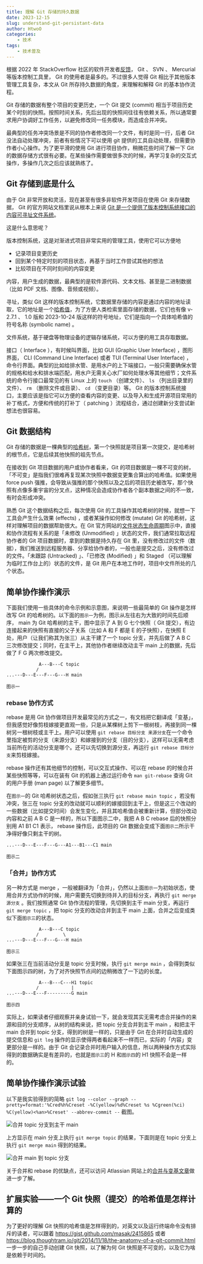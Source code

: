 ```yaml
---
title: 理解 Git 存储的持久数据
date: 2023-12-15
slug: understand-git-persistant-data
author: HtwoO
categories:
    - 技术
tags:
    - 技术普及
---
```


根据 2022 年 StackOverflow 社区的软件开发者[反馈](https://survey.stackoverflow.co/2022/#version-control-version-control-system)， Git 、 SVN 、 Mercurial 等版本控制工具里， Git 的使用者是最多的。不过很多人觉得 Git 相比于其他版本管理工具复杂，本文从 Git 所存持久数据的角度，来理解和解释 Git 的基本协作流程。

Git 存储的数据有整个项目的变更历史，一个 Git 提交 (commit) 相当于项目历史某个时刻的快照。按照时间关系，先后出现的快照间往往有依赖关系，所以通常要求用户协调好工作任务，以避免修改同一任务模块，而造成合并冲突。

最典型的任务冲突场景是不同的协作者修改同一个文件，有时是同一行，后者 Git 没法自动处理冲突，前者有些情况下可以使用 git 提供的工具自动处理，但需要协作者小心操作。为了更平滑的使用 Git 进行项目协作，稍微花些时间了解一下 Git 的数据存储方式很有必要。在某些操作需要做很多次的时候，再学习复杂的交互式操作，多操作几次之后应该就熟练了。

## Git 存储到底是什么

由于 Git 非常开放和灵活，现在甚至有很多非软件开发项目在使用 Git 来存储数据， Git 的官方网站文档里说从根本上来说 [Git 是一个提供了版本控制系统接口的内容可寻址文件系统](https://git-scm.com/book/en/v2/Git-Internals-Plumbing-and-Porcelain)。

这是什么意思呢？

版本控制系统，这是对渐进式项目非常实用的管理工具，使用它可以方便地
 - 记录项目变更历史
 - 回到某个特定时刻的项目状态，再基于当时工作尝试其他的想法
 - 比较项目在不同时刻间的内容变更

内容，用户生成的数据，最典型的是软件源代码、文本文档、甚至是二进制数据（比如 PDF 文档、图像、音频或视频）。

寻址，类似 Git 这样的版本控制系统，它数据里存储的内容是通过内容的地址读取，它的地址是一个[哈希值](https://git-scm.com/docs/hash-function-transition/)，为了方便人类检索里面存储的数据，它们也有像 v-2.7.1 、 1.0 版和 2023-10-24 版这样的符号地址，它们是指向一个具体哈希值的符号名称 (symbolic name) 。

文件系统，基于硬盘等物理设备的逻辑存储系统，可以方便的用工具存取数据。

接口（ Interface ），有时候叫界面，比如 GUI (Graphic User Interface) ，图形界面， CLI (Command Line Interface) 或者 TUI (Terminal User Interface) ，命令行界面。典型的比如给排水管、是用水户的上下端接口，一般只需要确保水管的规格和给水和排水端匹配，用水户无需关心水厂如何处理水等其他细节；文件系统的命令行接口最常见的有 Linux 上的 `touch` （创建文件）、 `ls` （列出目录里的文件）、 `rm` （删除文件或目录）、 `cd` （变更目录）等。 Git 的版本控制系统接口，主要应该是指它可以方便的查看内容的变更、以及导入和生成开源项目常用的补丁格式，方便和传统的打补丁（ patching ）流程结合，通过创建新分支尝试新想法也很容易。

## Git 数据结构

Git 存储的数据是一棵典型的[哈希树](https://en.wikipedia.org/wiki/Merkle_tree)，第一个快照就是项目第一次提交，是哈希树的根节点，它是后续其他快照的祖先节点。

在接收到 Git 项目数据的用户或协作者看来，Git 的项目数据是一棵不可变的树，「不可变」是指我们很难再复现某次快照中数据变更集合算出的哈希值。如果使用 force push 强推，会导致从强推的那个快照以及之后的项目历史被改写，那个快照有点像多重宇宙的分叉点，这种情况会造成协作者各个副本数据之间的不一致，有时会形成冲突。

熟悉 Git 这个数据结构之后，每次使用 Git 的工具操作其哈希树的时候，就想一下工具会产生什么效果 (effects) ，或者某操作如何修改 (mutate) Git 的哈希树，这样对理解项目的数据帮助很大。在 Git 官方网站的[文件状态生命周期](https://git-scm.com/book/en/v2/Git-Basics-Recording-Changes-to-the-Repository)图示中，直接和协作流程有关系的是「未修改 (Unmodified) 」状态的文件，我们通常拉取远程协作者的 Git 项目数据时，拿到的数据是持久存在 Git 里，没有修改过的文件（数据），我们推送到远程服务器、分享给协作者的，一般也是提交之后，没有修改过的文件。「未跟踪 (Untracked) 」、「已修改 (Modified) 」和 Staged （可以理解为临时工作台上的）状态的文件，是 Git 用户在本地工作时，项目中文件所处的几个状态。

## 简单协作操作演示

下面我们使用一些具体的命令示例和示意图，来说明一些最简单的 Git 操作是怎样改写 Git 的哈希树的。以下面的`图示一`为例，图示从左往右为大致的时间先后顺序， main 为 Git 哈希树的主干，图中显示了 A 到 G 七个快照（ Git 提交），有边连接起来的快照有直接的父子关系（比如 A 和 F 都是 E 的子快照），在快照 E 处，用户（让我们称其为张三）从主干建了一个 topic 分支，并先后做了 A B C 三次修改提交；同时，在主干上，其他协作者继续改动主干 main 上的数据，先后做了 F G 两次修改提交。
```
            A---B---C topic
           /
...---D---E---F---G---H main
```
`图示一`

### rebase 协作方式

rebase 是用 Git 协作做项目开发最常见的方式之一，有文档把它翻译成「变基」，但我感觉好像剪枝嫁接更直观一些，只是从某棵树上剪下一根树枝，再接到同一棵树另一根树枝或主干上。用户可以使用 `git rebase 目标分支 来源分支`在一个命令里指定被剪的分支（来源分支）和嫁接到的分支（目的分支），这样可以无需考虑当前所在的活动分支是哪个。还可以先切换到源分支，再运行 `git rebase 目标分支`来剪枝嫁接。

rebase 操作还有其他细节的控制，可以交互式操作、可以在 rebase 的时候合并某些快照等等，可以在装有 Git 的机器上通过运行命令 `man git-rebase` 查询 Git 的用户手册 (man page) 以了解更多细节。

在`图示一`的 Git 哈希树状态之后，假如张三执行 `git rebase main topic` ，若没有冲突，张三在 topic 分支的改动就可以顺利的嫁接回到主干上，但是这三个改动的一些数据（比如提交时间）会发生变化，并且其哈希值会被重新计算，但部分改动内容和之前 A B C 是一样的，所以下面图示二中，我把 A B C rebase 后的快照分别用 A1 B1 C1 表示， rebase 操作后，此项目的 Git 数据会变成下面`图示二`所示干净得好像只剩主干的树。
```
...---D---E---F---G---A1---B1---C1 main
```
`图示二`

### 「合并」协作方式

另一种方式是 merge ，一般被翻译为「合并」，仍然以上面`图示一`为初始状态，使用合并方式协作的时候，用户需要先切换到待并入的目标分支，再执行 `git merge 源分支` 。我们按照通常 Git 协作流程的管理，先切换到主干 main 分支，再运行 `git merge topic` ，把 topic 分支的改动合并到主干 main 上面，合并之后变成类似下面`图示三`的状态。
```
            A---B---C topic
           /         \
...---D---E---F---G---H main
```
`图示三`

如果张三在当前活动分支是 topic 分支时候，执行 `git merge main` ，会得到类似下面图示四的树，为了对齐快照节点间的边稍微改了一下边的长度。
```
            A---B---C---H1 topic
           /            |
...---D---E---F---------G main
```
`图示四`

实际上，如果读者仔细观察并亲身试验一下，就会发现其实无需考虑合并操作的来源和目的分支顺序，从树的结构来说，把 topic 分支合并到主干 main ，和把主干 main 合并到 topic 分支，得到的树是一样的，只是由于 Git 在合并时自动生成的提交信息和 `git log` 操作的显示使得两者看起来不一样而已，实际的「内容」变更部分是一样的。由于 Git 会记录合并时用户输入的信息，所以两种操作方式实际得到的数据确实是有差异的，也就是`图示三`的 H 和`图示四`的 H1 快照不会是一样的。

## 简单协作操作演示试验

以下是我实验得到的简略 `git log --color --graph --pretty=format:'%Cred%h%Creset -%C(yellow)%d%Creset %s %Cgreen(%ci) %C(yellow)<%an>%Creset' --abbrev-commit --` 截图。

![合并 topic 分支到主干 main](/media/topic.to.main.png)

上方显示在 main 分支上执行 `git merge topic` 的结果，下面则是在 topic 分支上执行 `git merge main` 得到的结果。

![合并 main 到 topic 分支](/media/main.to.topic.png)

关于合并和 rebase 的优缺点，还可以访问 Atlassian 网站上的[合并与变基文章](https://www.atlassian.com/zh/git/tutorials/merging-vs-rebasing)做进一步了解。

## 扩展实验——一个 Git 快照（提交）的哈希值是怎样计算的
为了更好的理解 Git 快照的哈希值是怎样得到的，对英文以及运行终端命令没有排斥的读者，可以跟着 https://gist.github.com/masak/2415865 或者 https://blog.thoughtram.io/git/2014/11/18/the-anatomy-of-a-git-commit.html 一步一步的自己手动创建 Git 快照，以了解为何 Git 快照是不可变的，以及它为啥是依赖于时间的。


